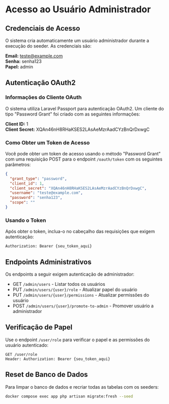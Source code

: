 # Acesso ao Usuário Administrador

## Credenciais de Acesso

O sistema cria automaticamente um usuário administrador durante a execução do seeder. As credenciais são:

**Email:** teste@example.com  
**Senha:** senha123  
**Papel:** admin

## Autenticação OAuth2

### Informações do Cliente OAuth

O sistema utiliza Laravel Passport para autenticação OAuth2. Um cliente do tipo "Password Grant" foi criado com as seguintes informações:

**Client ID:** 1  
**Client Secret:** XQAn46nH8RHaKSES2LAsAeMzrAadCYzBnQrDxwgC

### Como Obter um Token de Acesso

Você pode obter um token de acesso usando o método "Password Grant" com uma requisição POST para o endpoint `/oauth/token` com os seguintes parâmetros:

```json
{
  "grant_type": "password",
  "client_id": 1,
  "client_secret": "XQAn46nH8RHaKSES2LAsAeMzrAadCYzBnQrDxwgC",
  "username": "teste@example.com",
  "password": "senha123",
  "scope": ""
}
```

### Usando o Token

Após obter o token, inclua-o no cabeçalho das requisições que exigem autenticação:

```
Authorization: Bearer {seu_token_aqui}
```

## Endpoints Administrativos

Os endpoints a seguir exigem autenticação de administrador:

- GET `/admin/users` - Listar todos os usuários
- PUT `/admin/users/{user}/role` - Atualizar papel do usuário
- PUT `/admin/users/{user}/permissions` - Atualizar permissões do usuário
- POST `/admin/users/{user}/promote-to-admin` - Promover usuário a administrador

## Verificação de Papel

Use o endpoint `/user/role` para verificar o papel e as permissões do usuário autenticado:

```
GET /user/role
Header: Authorization: Bearer {seu_token_aqui}
```

## Reset de Banco de Dados

Para limpar o banco de dados e recriar todas as tabelas com os seeders:

```bash
docker compose exec app php artisan migrate:fresh --seed
``` 